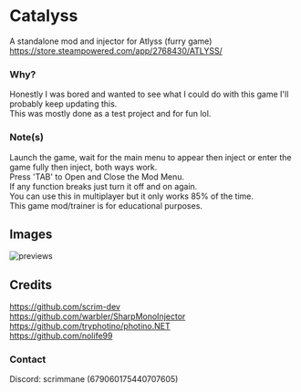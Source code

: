 # Catalyss
A standalone mod and injector for Atlyss (furry game)
<br>
https://store.steampowered.com/app/2768430/ATLYSS/

### Why?
Honestly I was bored and wanted to see what I could do with this game I'll probably keep updating this.
<br>
This was mostly done as a test project and for fun lol.

### Note(s)
Launch the game, wait for the main menu to appear then inject or enter the game fully then inject, both ways work. <br>
Press 'TAB' to Open and Close the Mod Menu. <br>
If any function breaks just turn it off and on again. <br>
You can use this in multiplayer but it only works 85% of the time. <br>
This game mod/trainer is for educational purposes. <br>

## Images
![previews](https://github.com/user-attachments/assets/43f278e3-c5a8-403e-9d0d-b0973831606f)

## Credits
https://github.com/scrim-dev
<br>
https://github.com/warbler/SharpMonoInjector
<br>
https://github.com/tryphotino/photino.NET
<br>
https://github.com/nolife99

### Contact
Discord: scrimmane (679060175440707605)
